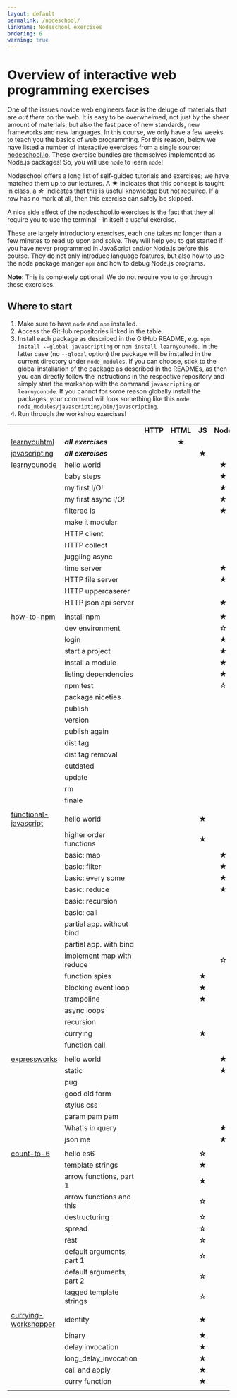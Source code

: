 ```yaml
---
layout: default
permalink: /nodeschool/
linkname: Nodeschool exercises
ordering: 6
warning: true
---
```


# Overview of interactive web programming exercises

One of the issues novice web engineers face is the deluge of materials that are *out there* on the web. It is easy to be overwhelmed, not just by the sheer amount of materials, but also the fast pace of new standards, new frameworks and new languages. In this course, we only have a few weeks to teach you the basics of web programming. For this reason, below we have listed a number of interactive exercises from a single source: [nodeschool.io](https://nodeschool.io/). These exercise bundles are themselves implemented as Node.js packages! So, you will use `node` to learn `node`!

Nodeschool offers a long list of self-guided tutorials and exercises; we have matched them up to our lectures. A ★ indicates that this concept is taught in class, a ☆ indicates that this is useful knowledge but not required. If a row has no mark at all, then this exercise can safely be skipped.

A nice side effect of the nodeschool.io exercises is the fact that they all require you to use the terminal - in itself a useful exercise.

These are largely introductory exercises, each one takes no longer than a few minutes to read up upon and solve. They will help you to get started if you have never programmed in JavaScript and/or Node.js before this course. They do not only introduce language features, but also how to use the node package manger `npm` and how to debug Node.js programs.

**Note**: This is completely optional! We do not require you to go through these exercises.


## Where to start

1. Make sure to have `node` and `npm` installed.
2. Access the GitHub repositories linked in the table.
3. Install each package as described in the GitHub README, e.g. `npm install --global javascripting` or `npm install learnyounode`. In the latter case (no `--global` option) the package will be installed in the current directory under `node_modules`. If you can choose, stick to the global installation of the package as described in the READMEs, as then you can directly follow the instructions in the respective repository and simply start the workshop with the command `javascripting` or `learnyounode`. If you cannot for some reason globally install the packages, your command will look something like this `node node_modules/javascripting/bin/javascripting`.
4. Run through the workshop exercises!

|                       |                           |        |         |              |           |       |              |                      |
|-----------------------|---------------------------|:--------:|:---------:|:--------------:|:-----------:|:-------:|:--------------:|:----------------------:|
|                       |                           | **HTTP** | **HTML** | **JS** | **Node** | **CSS** | **Node2** | **Sessions** |
| [learnyouhtml](https://github.com/denysdovhan/learnyouhtml)         | **_all exercises_**           |        | ★    |             |           |       |              |                      |
| [javascripting](https://www.github.com/sethvincent/javascripting)         | **_all exercises_**           |        |         | ★            |           |       |              |                      |
| [learnyounode](https://www.github.com/workshopper/learnyounode)          | hello world               |        |         |              | ★         |       |              |                      |
|                       | baby steps                |        |         |              | ★         |       |              |                      |
|                       | my first I/O!             |        |         |              | ★         |       |              |                      |
|                       | my first async I/O!       |        |         |              | ★         |       |              |                      |
|                       | filtered ls               |        |         |              | ★         |       |              |                      |
|                       | make it modular           |        |         |              |           |       | ★            |                      |
|                       | HTTP client               |        |         |              |           |       |              |                      |
|                       | HTTP collect              |        |         |              |           |       |              |                      |
|                       | juggling async            |        |         |              |           |       |              |                      |
|                       | time server               |        |         |              | ★         |       |              |                      |
|                       | HTTP file server          |        |         |              | ★         |       |              |                      |
|                       | HTTP uppercaserer         |        |         |              |           |       |              |                      |
|                       | HTTP json api server      |        |         |              | ★         |       |              |                      |
|                       |                           |        |         |              |           |       |              |                      |
| [how-to-npm](https://github.com/workshopper/how-to-npm)            | install npm               |        |         |              | ★         |       |              |                      |
|                       | dev environment           |        |         |              | ☆         |       |              |                      |
|                       | login                     |        |         |              | ★         |       |              |                      |
|                       | start a project           |        |         |              | ★         |       |              |                      |
|                       | install a module          |        |         |              | ★         |       |              |                      |
|                       | listing dependencies      |        |         |              | ★         |       |              |                      |
|                       | npm test                  |        |         |              | ☆         |       |              |                      |
|                       | package niceties          |        |         |              |           |       |              |                      |
|                       | publish                   |        |         |              |           |       |              |                      |
|                       | version                   |        |         |              |           |       |              |                      |
|                       | publish again             |        |         |              |           |       |              |                      |
|                       | dist tag                  |        |         |              |           |       |              |                      |
|                       | dist tag removal          |        |         |              |           |       |              |                      |
|                       | outdated                  |        |         |              |           |       |              |                      |
|                       | update                    |        |         |              |           |       |              |                      |
|                       | rm                        |        |         |              |           |       |              |                      |
|                       | finale                    |        |         |              |           |       |              |                      |
|                       |                           |        |         |              |           |       |              |                      |
| [functional-javascript](https://github.com/timoxley/functional-javascript-workshop) | hello world               |        |         | ★            |           |       |              |                      |
|                       | higher order functions    |        |         | ★            |           |       |              |                      |
|                       | basic: map                |        |         |              | ★         |       |              |                      |
|                       | basic: filter             |        |         |              | ★          |       |              |                      |
|                       | basic: every some             |        |         |              | ★          |       |              |                      |
|                       | basic: reduce             |        |         |              | ★          |       |              |                      |
|                       | basic: recursion          |        |         |              |           |       |              |                      |
|                       | basic: call               |        |         |              |           |       |              |                      |
|                       | partial app. without bind |        |         |              |           |       |              |                      |
|                       | partial app. with bind    |        |         |              |           |       |              |                      |
|                       | implement map with reduce |        |         |              | ☆          |       |              |                      |
|                       | function spies            |        |         | ★            |           |       |              |                      |
|                       | blocking event loop       |        |         | ★            |           |       |              |                      |
|                       | trampoline                |        |         | ★            |           |       |              |                      |
|                       | async loops               |        |         |              |           |       |              |                      |
|                       | recursion                 |        |         |              |           |       |              |                      |
|                       | currying                  |        |         | ★            |           |       |              |                      |
|                       | function call             |        |         |              |           |       |              |                      |
|                       |                           |        |         |              |           |       |              |                      |
| [expressworks](https://github.com/azat-co/expressworks)          | hello world               |        |         |              | ★         |       |              |                      |
|                       | static                    |        |         |              | ★         |       |              |                      |
|                       | pug                       |        |         |              |           |       | ★            |                      |
|                       | good old form             |        |         |              |           |       | ★            |                      |
|                       | stylus css                |        |         |              |           |       |              |                      |
|                       | param pam pam             |        |         |              |           |       | ★            |                      |
|                       | What's in query           |        |         |              | ★         |       |              |                      |
|                       | json me           |        |         |              | ★         |       |              |                      |
|                       |                           |        |         |              |           |       |              |                      |
| [count-to-6](https://github.com/domenic/count-to-6)            | hello es6                 |        |         | ☆            |           |       |              |                      |
|                       | template strings          |        |         | ★            |           |       |              |                      |
|                       | arrow functions, part 1   |        |         | ★            |           |       |              |                      |
|                       | arrow functions and this  |        |         | ☆            |           |       |              |                      |
|                       | destructuring             |        |         | ☆           |           |       |              |                      |
|                       | spread                    |        |         | ☆            |           |       |              |                      |
|                       | rest                      |        |         | ☆            |           |       |              |                      |
|                       | default arguments, part 1 |        |         | ☆            |           |       |              |                      |
|                       | default arguments, part 2 |        |         | ☆            |           |       |              |                      |
|                       | tagged template strings   |        |         | ☆           |           |       |              |                      |
|                       |                           |        |         |              |           |       |              |                      |
| [currying-workshopper](https://github.com/kishorsharma/currying-workshopper)  | identity                  |        |         | ★            |           |       |              |                      |
|                       | binary                    |        |         | ★            |           |       |              |                      |
|                       | delay invocation          |        |         | ★            |           |       |              |                      |
|                       | long_delay_invocation     |        |         | ★            |           |       |              |                      |
|                       | call and apply            |        |         | ★            |           |       |              |                      |
|                       | curry function            |        |         | ★            |           |       |              |                      |
|                       |                           |        |         |              |           |       |              |                      |
